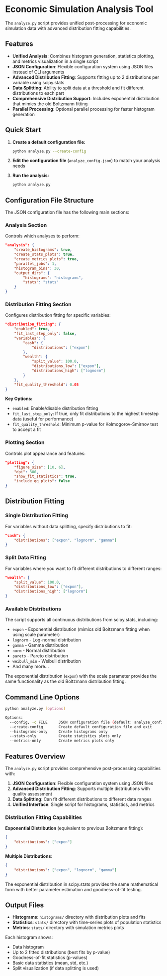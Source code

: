 # Economic Simulation Analysis Tool

The `analyze.py` script provides unified post-processing for economic simulation data with advanced distribution fitting capabilities.

## Features

- **Unified Analysis**: Combines histogram generation, statistics plotting, and metrics visualization in a single script
- **JSON Configuration**: Flexible configuration system using JSON files instead of CLI arguments
- **Advanced Distribution Fitting**: Supports fitting up to 2 distributions per variable using scipy.stats
- **Data Splitting**: Ability to split data at a threshold and fit different distributions to each part
- **Comprehensive Distribution Support**: Includes exponential distribution that mimics the old Boltzmann fitting
- **Parallel Processing**: Optional parallel processing for faster histogram generation

## Quick Start

1. **Create a default configuration file:**
   ```bash
   python analyze.py --create-config
   ```

2. **Edit the configuration file** (`analyze_config.json`) to match your analysis needs

3. **Run the analysis:**
   ```bash
   python analyze.py
   ```

## Configuration File Structure

The JSON configuration file has the following main sections:

### Analysis Section
Controls which analyses to perform:
```json
"analysis": {
    "create_histograms": true,
    "create_stats_plots": true, 
    "create_metrics_plots": true,
    "parallel_jobs": 1,
    "histogram_bins": 30,
    "output_dirs": {
        "histograms": "histograms",
        "stats": "stats"
    }
}
```

### Distribution Fitting Section
Configures distribution fitting for specific variables:
```json
"distribution_fitting": {
    "enabled": true,
    "fit_last_step_only": false,
    "variables": {
        "cash": {
            "distributions": ["expon"]
        },
        "wealth": {
            "split_value": 100.0,
            "distributions_low": ["expon"],
            "distributions_high": ["lognorm"]
        }
    },
    "fit_quality_threshold": 0.05
}
```

**Key Options:**
- `enabled`: Enable/disable distribution fitting
- `fit_last_step_only`: If true, only fit distributions to the highest timestep data (useful for performance)
- `fit_quality_threshold`: Minimum p-value for Kolmogorov-Smirnov test to accept a fit

### Plotting Section
Controls plot appearance and features:
```json
"plotting": {
    "figure_size": [10, 6],
    "dpi": 300,
    "show_fit_statistics": true,
    "include_qq_plots": false
}
```

## Distribution Fitting

### Single Distribution Fitting
For variables without data splitting, specify distributions to fit:
```json
"cash": {
    "distributions": ["expon", "lognorm", "gamma"]
}
```

### Split Data Fitting
For variables where you want to fit different distributions to different ranges:
```json
"wealth": {
    "split_value": 100.0,
    "distributions_low": ["expon"],
    "distributions_high": ["lognorm"]
}
```

### Available Distributions

The script supports all continuous distributions from scipy.stats, including:
- `expon` - Exponential distribution (mimics old Boltzmann fitting when using scale parameter)
- `lognorm` - Log-normal distribution
- `gamma` - Gamma distribution  
- `norm` - Normal distribution
- `pareto` - Pareto distribution
- `weibull_min` - Weibull distribution
- And many more...

The exponential distribution (`expon`) with the scale parameter provides the same functionality as the old Boltzmann distribution fitting.

## Command Line Options

```bash
python analyze.py [options]

Options:
  --config, -c FILE     JSON configuration file (default: analyze_config.json)
  --create-config       Create default configuration file and exit
  --histograms-only     Create histograms only
  --stats-only          Create statistics plots only  
  --metrics-only        Create metrics plots only
```

## Features Overview

The `analyze.py` script provides comprehensive post-processing capabilities with:

1. **JSON Configuration**: Flexible configuration system using JSON files
2. **Advanced Distribution Fitting**: Supports multiple distributions with quality assessment
3. **Data Splitting**: Can fit different distributions to different data ranges  
4. **Unified Interface**: Single script for histograms, statistics, and metrics

### Distribution Fitting Capabilities

**Exponential Distribution** (equivalent to previous Boltzmann fitting):
```json
{
    "distributions": ["expon"]
}
```

**Multiple Distributions**:
```json
{
    "distributions": ["expon", "lognorm", "gamma"]
}
```

The exponential distribution in scipy.stats provides the same mathematical form with better parameter estimation and goodness-of-fit testing.

## Output Files

- **Histograms**: `histograms/` directory with distribution plots and fits
- **Statistics**: `stats/` directory with time-series plots of population statistics  
- **Metrics**: `stats/` directory with simulation metrics plots

Each histogram shows:
- Data histogram
- Up to 2 fitted distributions (best fits by p-value)
- Goodness-of-fit statistics (p-values)
- Basic data statistics (mean, std, etc.)
- Split visualization (if data splitting is used)
